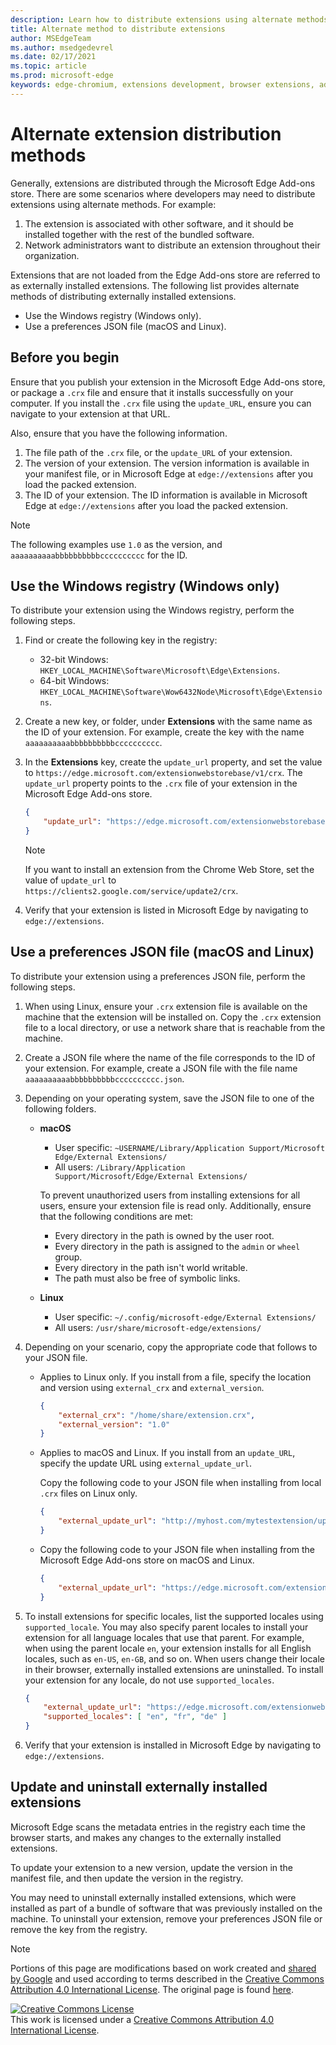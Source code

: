 ```yaml
---
description: Learn how to distribute extensions using alternate methods that don't use verified stores
title: Alternate method to distribute extensions
author: MSEdgeTeam
ms.author: msedgedevrel
ms.date: 02/17/2021
ms.topic: article
ms.prod: microsoft-edge
keywords: edge-chromium, extensions development, browser extensions, add-ons, partner center, developer
---
```

# Alternate extension distribution methods  

Generally, extensions are distributed through the Microsoft Edge Add-ons store. There are some scenarios where developers may need to distribute extensions using alternate methods. For example:

1.  The extension is associated with other software, and it should be installed together with the rest of the bundled software.   
1.  Network administrators want to distribute an extension throughout their organization.   

Extensions that are not loaded from the Edge Add-ons store are referred to as externally installed extensions. The following list provides alternate methods of distributing externally installed extensions. 

*   Use the Windows registry (Windows only).  
*   Use a preferences JSON file (macOS and Linux).  
    
## Before you begin  

Ensure that you publish your extension in the Microsoft Edge Add-ons store, or package a `.crx` file and ensure that it installs successfully on your computer.  If you install the `.crx` file using the `update_URL`, ensure you can navigate to your extension at that URL.  

Also, ensure that you have the following information.    

1.  The file path of the `.crx` file, or the `update_URL` of your extension.
1.  The version of your extension.  The version information is available in your manifest file, or in Microsoft Edge at `edge://extensions` after you load the packed extension.   
1.  The ID of your extension.  The ID information is available in Microsoft Edge at `edge://extensions` after you load the packed extension.  

> [!NOTE] 
> The following examples use `1.0` as the version, and `aaaaaaaaaabbbbbbbbbbcccccccccc` for the ID.  

## Use the Windows registry (Windows only)  

To distribute your extension using the Windows registry, perform the following steps.

1.  Find or create the following key in the registry:  
    *   32-bit Windows:  `HKEY_LOCAL_MACHINE\Software\Microsoft\Edge\Extensions`.  
    *   64-bit Windows:  `HKEY_LOCAL_MACHINE\Software\Wow6432Node\Microsoft\Edge\Extensions`.  
1.  Create a new key, or folder, under **Extensions** with the same name as the ID of your extension. For example, create the key with the name `aaaaaaaaaabbbbbbbbbbcccccccccc`.  
1.  In the **Extensions** key, create the `update_url` property, and set the value to `https://edge.microsoft.com/extensionwebstorebase/v1/crx`.  The `update_url` property points to the `.crx` file of your extension in the Microsoft Edge Add-ons store.  

    ```json
    {
        "update_url": "https://edge.microsoft.com/extensionwebstorebase/v1/crx"
    }
    ```  
    
    > [!NOTE]
    > If you want to install an extension from the Chrome Web Store, set the value of `update_url` to `https://clients2.google.com/service/update2/crx`.  
  
1.  Verify that your extension is listed in Microsoft Edge by navigating to `edge://extensions`.  

## Use a preferences JSON file (macOS and Linux)  

To distribute your extension using a preferences JSON file, perform the following steps.

1.  When using Linux, ensure your `.crx` extension file is available on the machine that the extension will be installed on. Copy the `.crx` extension file to a local directory, or use a  network share that is reachable from the machine. 
1.  Create a JSON file where the name of the file corresponds to the ID of your extension. For example, create a JSON file with the file name `aaaaaaaaaabbbbbbbbbbcccccccccc.json`.  
1.  Depending on your operating system, save the JSON file to one of the following folders.   
    *   **macOS**  
        *   User specific: `~USERNAME/Library/Application Support/Microsoft Edge/External Extensions/`  
        *   All users: `/Library/Application Support/Microsoft/Edge/External Extensions/`  
        
        To prevent unauthorized users from installing extensions for all users, ensure your extension file is read only. Additionally, ensure that the following conditions are met:
        
        *   Every directory in the path is owned by the user root.  
        *   Every directory in the path is assigned to the `admin` or `wheel` group.  
        *   Every directory in the path isn't world writable.  
        *   The path must also be free of symbolic links.  
        
    *   **Linux**  
        *   User specific: `~/.config/microsoft-edge/External Extensions/`  
        *   All users: `/usr/share/microsoft-edge/extensions/`  
1.  Depending on your scenario, copy the appropriate code that follows to your JSON file. 
    *   Applies to Linux only. If you install from a file, specify the location and version using `external_crx` and `external_version`.  
            
        ```json
        {
            "external_crx": "/home/share/extension.crx",
            "external_version": "1.0"
        }
        ```  

    *   Applies to macOS and Linux. If you install from an `update_URL`, specify the update URL using `external_update_url`. 
        
        Copy the following code to your JSON file when installing from local `.crx` files on Linux only.  
    
        ```json
        {
            "external_update_url": "http://myhost.com/mytestextension/updates.xml"
        }
        ```  
 
    *  Copy the following code to your JSON file when installing from the Microsoft Edge Add-ons store on macOS and Linux.
    
        ```json
        {
            "external_update_url": "https://edge.microsoft.com/extensionwebstorebase/v1/crx"
        }
        ```  
    
1.  To install extensions for specific locales, list the supported locales using `supported_locale`.  You may also specify parent locales to install your extension for all language locales that use that parent. For example, when using the parent locale `en`, your extension installs for all English locales, such as `en-US`, `en-GB`, and so on.  When users change their locale in their browser, externally installed extensions are uninstalled.  To install your extension for any locale, do not use `supported_locales`.  

    ```json
    {
        "external_update_url": "https://edge.microsoft.com/extensionwebstorebase/v1/crx",
        "supported_locales": [ "en", "fr", "de" ]
    }
    ```  

1.  Verify that your extension is installed in Microsoft Edge by navigating to `edge://extensions`.  

## Update and uninstall externally installed extensions

Microsoft Edge scans the metadata entries in the registry each time the browser starts, and makes any changes to the externally installed extensions.  

To update your extension to a new version, update the version in the manifest file, and then update the version in the registry.  

You may need to uninstall externally installed extensions, which were installed as part of a bundle of software that was previously installed on the machine.  To uninstall your extension, remove your preferences JSON file or remove the key from the registry.   

<!-- links -->  

> [!NOTE]
> Portions of this page are modifications based on work created and [shared by Google][GoogleSitePolicies] and used according to terms described in the [Creative Commons Attribution 4.0 International License][CCA4IL].  The original page is found [here](https://developer.chrome.com/apps/external_extensions).  

[![Creative Commons License][CCby4Image]][CCA4IL]  
This work is licensed under a [Creative Commons Attribution 4.0 International License][CCA4IL].  

[CCA4IL]: https://creativecommons.org/licenses/by/4.0  
[CCby4Image]: https://i.creativecommons.org/l/by/4.0/88x31.png  
[GoogleSitePolicies]: https://developers.google.com/terms/site-policies  
